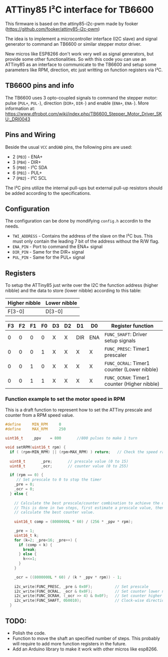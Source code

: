 # ATTiny85 I²C interface for TB6600
This firmware is based on the attiny85-i2c-pwm made by fooker (https://github.com/fooker/attiny85-i2c-pwm)

The idea is to implement a microcontroller interface (I2C slave) and signal generator to command an TB6600 or similar stepper motor driver.

New micros like ESP8266 don't work very well as signal generators, but provide some other functionalities. So with this code you can use an ATTiny85 as an interface to communicate to the TB6600 and setup some parameters like RPM, direction, etc just writting on function registers via I²C.

## TB6600 pins and info

The TB6600 uses 3 opto-coupled signals to command the stepper motor: pulse (`PUL+`, `PUL-`), direction (`DIR+`, `DIR-`) and enable (`ENA+`, `ENA-`).
More information at: 
https://www.dfrobot.com/wiki/index.php/TB6600_Stepper_Motor_Driver_SKU:_DRI0043

## Pins and Wiring

Beside the usual `VCC` and`GND` pins, the following pins are used:
* 2 (`PB3`) - ENA+
* 3 (`PB4`) - DIR+
* 5 (`PB0`) - I²C SDA
* 6 (`PB1`) - PUL+
* 7 (`PB2`) - I²C SCL

The I²C pins utilize the internal pull-ups but external pull-up resistors should be added according to the specifications.

## Configuration

The configuration can be done by mondifying `config.h` accordin to the needs.

* `TWI_ADDRESS` - Contains the address of the slave on the I²C bus. This must only contain the leading 7 bit of the address without the R/W flag.
* `ENA_PIN` - Port to command the ENA+ signal
* `DIR_PIN` - Same for the DIR+ signal
* `PUL_PIN` - Same for the PUL+ signal

## Registers

To setup the ATTiny85 just write over the I2C the function address (higher nibble) and the data to store (lower nibble) according to this table:

| Higher nibble | Lower nibble |
|---------------|--------------|
| F[3-0]        | D[3-0]       |
 
| F3 | F2 | F1 | F0 | D3 | D2 | D1 | D0 | Register function                            |
|----|----|----|----|----|----|----|----|----------------------------------------------|
|  0 |  0 |  0 |  0 | X  | X  |DIR |ENA | `FUNC_SHAFT`: Driver setup signals           |
|  0 |  0 |  0 |  1 | X  | X  | X  | X  | `FUNC_PRESC`: Timer1 prescaler               |
|  0 |  0 |  1 |  0 | X  | X  | X  | X  | `FUNC_OCRAL`: Timer1 counter (Lower nibble)  |
|  0 |  0 |  1 |  1 | X  | X  | X  | X  | `FUNC_OCRAH`: Timer1 counter (Higher nibble) |

### Function example to set the motor speed in RPM

This is a draft function to represent how to set the ATTiny prescale and counter from a RPM speed value.

```c++
#define 	MIN_RPM		0
#define 	MAX_RPM		250

uint16_t	_ppv 	= 800		//800 pulses to make 1 turn

void setRPM(uint16_t rpm) {
  if ( (rpm<MIN_RPM) || (rpm>MAX_RPM) ) return;   // Check the speed range...
  
  uint8_t		_pre;		// prescale value (0 to 15)
  uint8_t		_ocr;		// counter value (0 to 255)

  if (rpm == 0) {
     // Set prescale to 0 to stop the timer
    _pre = 0;
    _ocr = 0;
  } else {    
  
    // Calculate the best prescale/counter combination to achieve the desired RPM
    // This is done in two steps, first estimate a prescale value, then use it to
    // calculate the best counter value.
    
    uint16_t comp = (8000000L * 60) / (256 * _ppv * rpm);  

    _pre = 1;
    uint16_t k;
    for (k=2; _pre<16; _pre++) {
      if (comp < k) {
        break;
      } else {
        k<<=1;
      }
    }

    _ocr = ((8000000L * 60) / (k * _ppv * rpm)) - 1;
        
    i2c_write(FUNC_PRESC, _pre & 0x0F);          // Set prescale
    i2c_write(FUNC_OCRAL, _ocr & 0x0F);          // Set counter lower nibble
    i2c_write(FUNC_OCRAH, (_ocr >> 4) & 0x0F);   // Set counter higher nibble (Timer enabled now)
    i2c_write(FUNC_SHAFT, 0b0010);               // Clock-wise direction '1' & Enable driver '0'
  }
```

## TODO:
* Polish the code.
* Function to move the shaft an specified number of steps. This probably will require to add more function registers in the future.
* Add an Arduino library to make it work with other micros like esp8266.
